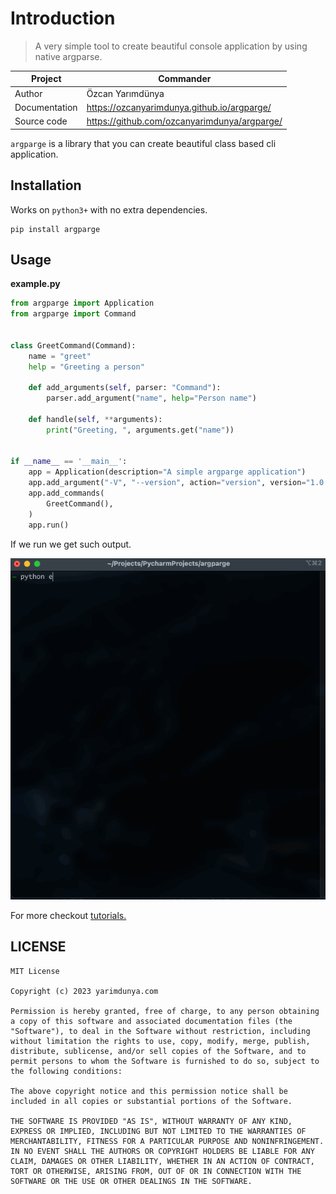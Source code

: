 # Introduction

> A very simple tool to create beautiful console application by using native argparse.

| Project       | Commander                                    |
|---------------|----------------------------------------------|
| Author        | Özcan Yarımdünya                             |
| Documentation | https://ozcanyarimdunya.github.io/argparge/  |
| Source code   | https://github.com/ozcanyarimdunya/argparge/ |

`argparge` is a library that you can create beautiful class based cli application.

## Installation

Works on `python3+` with no extra dependencies.

```shell
pip install argparge
```

## Usage

**example.py**

```python
from argparge import Application
from argparge import Command


class GreetCommand(Command):
    name = "greet"
    help = "Greeting a person"

    def add_arguments(self, parser: "Command"):
        parser.add_argument("name", help="Person name")

    def handle(self, **arguments):
        print("Greeting, ", arguments.get("name"))


if __name__ == '__main__':
    app = Application(description="A simple argparge application")
    app.add_argument("-V", "--version", action="version", version="1.0.0")
    app.add_commands(
        GreetCommand(),
    )
    app.run()
```

If we run we get such output.

![gif](./images/1.gif)

For more checkout [tutorials.](https://ozcanyarimdunya.github.io/argparge/tutorial/)

## LICENSE

```text
MIT License

Copyright (c) 2023 yarimdunya.com

Permission is hereby granted, free of charge, to any person obtaining a copy of this software and associated documentation files (the "Software"), to deal in the Software without restriction, including without limitation the rights to use, copy, modify, merge, publish, distribute, sublicense, and/or sell copies of the Software, and to permit persons to whom the Software is furnished to do so, subject to the following conditions:

The above copyright notice and this permission notice shall be included in all copies or substantial portions of the Software.

THE SOFTWARE IS PROVIDED "AS IS", WITHOUT WARRANTY OF ANY KIND, EXPRESS OR IMPLIED, INCLUDING BUT NOT LIMITED TO THE WARRANTIES OF MERCHANTABILITY, FITNESS FOR A PARTICULAR PURPOSE AND NONINFRINGEMENT. IN NO EVENT SHALL THE AUTHORS OR COPYRIGHT HOLDERS BE LIABLE FOR ANY CLAIM, DAMAGES OR OTHER LIABILITY, WHETHER IN AN ACTION OF CONTRACT, TORT OR OTHERWISE, ARISING FROM, OUT OF OR IN CONNECTION WITH THE SOFTWARE OR THE USE OR OTHER DEALINGS IN THE SOFTWARE.

```
